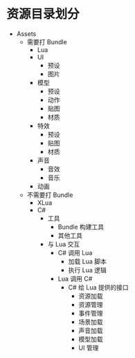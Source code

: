 # 资源目录划分

- Assets
  - 需要打 Bundle
    - Lua
    - UI
      - 预设
      - 图片
    - 模型
      - 预设
      - 动作
      - 贴图
      - 材质
    - 特效
      - 预设
      - 贴图
      - 材质
    - 声音
      - 音效
      - 音乐
    - 动画
  - 不需要打 Bundle
    - XLua
    - C#
      - 工具
        - Bundle 构建工具
        - 其他工具
      - 与 Lua 交互
        - C# 调用 Lua
          - 加载 Lua 脚本
          - 执行 Lua 逻辑
        - Lua 调用 C#
          - C# 给 Lua 提供的接口
            - 资源加载
            - 资源管理
            - 事件管理
            - 场景加载
            - 声音加载
            - 模型加载
            - UI 管理
